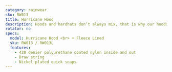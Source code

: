 ```yaml
---
category: rainwear
sku: RW013
title: Hurricane Hood
description: Hoods and hardhats don’t always mix, that is why our hoods are removable. This item is available by request, abd can be applied to any jacket. The Hurricane Hood is also available in a fleece-lined version as the RW013L.
rotator: no
specs:
  model: Hurricane Hood <br> + Fleece Lined
  sku: RW013 / RW013L
  features:
    - 420 denier polyurethane coated nylon inside and out
    - Draw string
    - Nickel plated quick snaps
---
```

